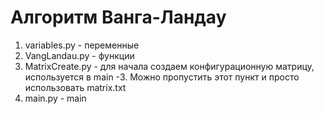 # Алгоритм Ванга-Ландау

1. variables.py - переменные
2. VangLandau.py - функции
3. MatrixCreate.py - для начала создаем конфигурационную матрицу, используется в main
  -3. Можно пропустить этот пункт и просто использовать matrix.txt
4. main.py - main
